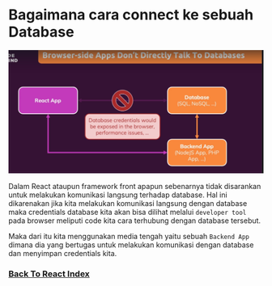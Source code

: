 # Bagaimana cara connect ke sebuah Database

![How to not connet to database](../../images/browser-dont-talk-directly-to-database.png)

Dalam React ataupun framework front apapun sebenarnya tidak disarankan untuk melakukan komunikasi langsung terhadap database. Hal ini dikarenakan jika kita melakukan komunikasi langsung dengan database maka credentials database kita akan bisa dilihat melalui `developer tool` pada browser meliputi code kita cara terhubung dengan database tersebut.

Maka dari itu kita menggunakan media tengah yaitu sebuah `Backend App` dimana dia yang bertugas untuk melakukan komunikasi dengan database dan menyimpan credentials kita.

### [Back To React Index](../../README.md)


